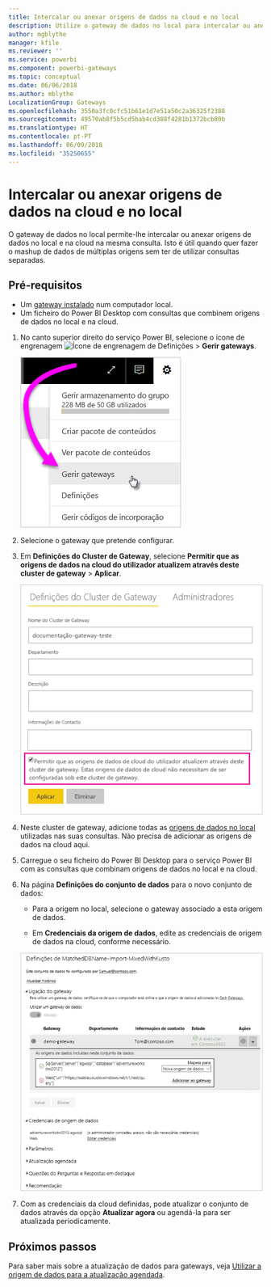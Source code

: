 ```yaml
---
title: Intercalar ou anexar origens de dados na cloud e no local
description: Utilize o gateway de dados no local para intercalar ou anexar origens de dados no local e na cloud na mesma consulta.
author: mgblythe
manager: kfile
ms.reviewer: ''
ms.service: powerbi
ms.component: powerbi-gateways
ms.topic: conceptual
ms.date: 06/06/2018
ms.author: mblythe
LocalizationGroup: Gateways
ms.openlocfilehash: 3550a3fc0cfc51b61e1d7e51a50c2a36325f2388
ms.sourcegitcommit: 49570ab8f5b5cd5bab4cd388f4281b1372bcb80b
ms.translationtype: HT
ms.contentlocale: pt-PT
ms.lasthandoff: 06/09/2018
ms.locfileid: "35250655"
---
```

# <a name="merge-or-append-on-premises-and-cloud-data-sources"></a>Intercalar ou anexar origens de dados na cloud e no local

O gateway de dados no local permite-lhe intercalar ou anexar origens de dados no local e na cloud na mesma consulta. Isto é útil quando quer fazer o mashup de dados de múltiplas origens sem ter de utilizar consultas separadas.

## <a name="prerequisites"></a>Pré-requisitos

- Um [gateway instalado](service-gateway-install.md) num computador local.
- Um ficheiro do Power BI Desktop com consultas que combinem origens de dados no local e na cloud.

1. No canto superior direito do serviço Power BI, selecione o ícone de engrenagem ![Ícone de engrenagem de Definições](media/service-gateway-mashup-on-premises-cloud/icon-gear.png) > **Gerir gateways**.

    ![Gerir gateways](media/service-gateway-mashup-on-premises-cloud/manage-gateways.png)

2. Selecione o gateway que pretende configurar.

3. Em **Definições do Cluster de Gateway**, selecione **Permitir que as origens de dados na cloud do utilizador atualizem através deste cluster de gateway** > **Aplicar**.

    ![Atualizar através deste cluster de gateway](media/service-gateway-mashup-on-premises-cloud/refresh-gateway-cluster.png)

4. Neste cluster de gateway, adicione todas as [origens de dados no local](service-gateway-enterprise-manage-scheduled-refresh.md#add-a-data-source) utilizadas nas suas consultas. Não precisa de adicionar as origens de dados na cloud aqui.

4. Carregue o seu ficheiro do Power BI Desktop para o serviço Power BI com as consultas que combinam origens de dados no local e na cloud.

5. Na página **Definições do conjunto de dados** para o novo conjunto de dados:

    - Para a origem no local, selecione o gateway associado a esta origem de dados.

    - Em **Credenciais da origem de dados**, edite as credenciais de origem de dados na cloud, conforme necessário.

    ![Definições do conjunto de dados](media/service-gateway-mashup-on-premises-cloud/dataset-settings.png)

6. Com as credenciais da cloud definidas, pode atualizar o conjunto de dados através da opção **Atualizar agora** ou agendá-la para ser atualizada periodicamente.


## <a name="next-steps"></a>Próximos passos

Para saber mais sobre a atualização de dados para gateways, veja [Utilizar a origem de dados para a atualização agendada](service-gateway-enterprise-manage-scheduled-refresh.md#using-the-data-source-for-scheduled-refresh).